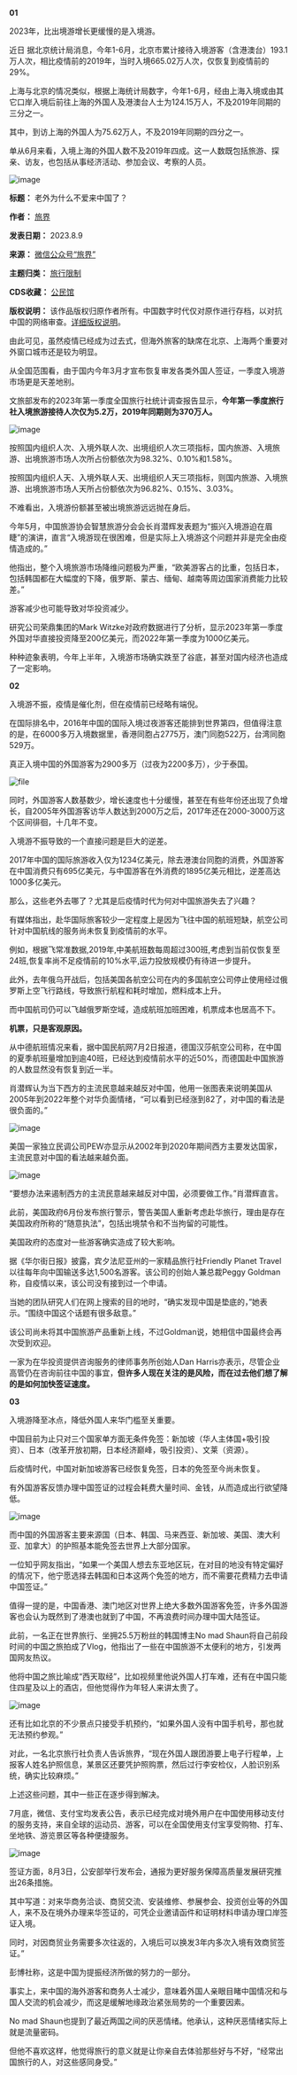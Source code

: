 **01** 


2023年，比出境游增长更缓慢的是入境游。


近日 据北京统计局消息，今年1-6月，北京市累计接待入境游客（含港澳台）193.1万人次，相比疫情前的2019年，当时入境665.02万人次，仅恢复到疫情前的29%。  


上海与北京的情况类似，根据上海统计局数字，今年1-6月，经由上海入境或由其它口岸入境后前往上海的外国人及港澳台人士为124.15万人，不及2019年同期的三分之一。


其中，到访上海的外国人为75.62万人，不及2019年同期的四分之一。


单从6月来看，入境上海的外国人数不及2019年四成。这一人数既包括旅游、探亲、访友，也包括从事经济活动、参加会议、考察的人员。


![image](https://chinadigitaltimes.net/chinese/files/2023/08/post-699212-64d35f15e13e3.png)




**标题：** 老外为什么不爱来中国了？  

**作者：** [旅界](https://chinadigitaltimes.net/space/旅界)  

**发表日期：** 2023.8.9  

**来源：** [微信公众号“旅界”](https://web.archive.org/web/https://mp.weixin.qq.com/s/wV5mHyQ2GXpyIzJP4vmabA)  

**主题归类：** [旅行限制](https://chinadigitaltimes.net/space/旅行限制)  

**CDS收藏：** [公民馆](https://chinadigitaltimes.net/space/%E5%85%AC%E6%B0%91%E9%A6%86)  

**版权说明：** 该作品版权归原作者所有。中国数字时代仅对原作进行存档，以对抗中国的网络审查。[详细版权说明](https://chinadigitaltimes.net/chinese/copyright)。


由此可见，虽然疫情已经成为过去式，但海外旅客的缺席在北京、上海两个重要对外窗口城市还是较为明显。


从全国范围看，由于国内今年3月才宣布恢复审发各类外国人签证，一季度入境游市场更是天差地别。


文旅部发布的2023年第一季度全国旅行社统计调查报告显示，**今年第一季度旅行社入境旅游接待人次仅为5.2万，2019年同期则为370万人。** 


![image](https://chinadigitaltimes.net/chinese/files/2023/08/post-699212-64d35f15e8206.)


按照国内组织人次、入境外联人次、出境组织人次三项指标，国内旅游、入境旅游、出境旅游市场人次所占份额依次为98.32%、0.10%和1.58%。


按照国内组织人天、入境外联人天、出境组织人天三项指标，则国内旅游、入境旅游、出境旅游市场人天所占份额依次为96.82%、0.15%、3.03%。


不难看出，入境游份额甚至被出境旅游远远抛在身后。


今年5月，中国旅游协会智慧旅游分会会长肖潜辉发表题为“振兴入境游迫在眉睫”的演讲，直言“入境游现在很困难，但是实际上入境游这个问题并非是完全由疫情造成的。”


他指出，整个入境旅游市场降维问题极为严重，“欧美游客占的比重，包括日本，包括韩国都在大幅度的下降，俄罗斯、蒙古、缅甸、越南等周边国家消费能力比较差。”


游客减少也可能导致对华投资减少。


研究公司荣鼎集团的Mark Witzke对政府数据进行了分析，显示2023年第一季度外国对华直接投资降至200亿美元，而2022年第一季度为1000亿美元。


种种迹象表明，今年上半年，入境游市场确实跌至了谷底，甚至对国内经济也造成了一定影响。


**02** 


入境游不振，疫情是催化剂，但在疫情前已经略有端倪。


在国际排名中，2016年中国的国际入境过夜游客还能排到世界第四，但值得注意的是，在6000多万入境数据里，香港同胞占2775万，澳门同胞522万，台湾同胞529万。


真正入境中国的外国游客为2900多万（过夜为2200多万），少于泰国。


![file](https://chinadigitaltimes.net/chinese/files/2023/08/image-1691573773927.png)


同时，外国游客人数基数少，增长速度也十分缓慢，甚至在有些年份还出现了负增长，自2005年外国游客访华人数达到2000万之后，2017年还在2000-3000万这个区间徘徊，十几年不变。


入境游不振导致的一个直接问题是巨大的逆差。


2017年中国的国际旅游收入仅为1234亿美元，除去港澳台同胞的消费，外国游客在中国消费只有695亿美元，与中国游客在外消费的1895亿美元相比，逆差高达1000多亿美元。


那么，这些老外去哪了？尤其是后疫情时代为何对中国旅游失去了兴趣？


有媒体指出，赴华国际旅客较少一定程度上是因为飞往中国的航班短缺，航空公司针对中国航线的服务尚未恢复到疫情前的水平。


例如，根据飞常准数据,2019年,中美航班数每周超过300班,考虑到当前仅恢复至24班,恢复率尚不足疫情前的10%水平,运力投放规模仍有待进一步提升。


此外，去年俄乌开战后，包括美国各航空公司在内的多国航空公司停止使用经过俄罗斯上空飞行路线，导致旅行航程和耗时增加，燃料成本上升。


而中国航司仍可以飞越俄罗斯空域，造成航班加班困难，机票成本也居高不下。


**机票，只是客观原因。** 


从中德航班情况来看，据中国民航网7月2日报道，德国汉莎航空公司称，在中国的夏季航班量增加到逾40班，已经达到疫情前水平的近50%，而德国赴中国旅游的人数显然没有恢复到近一半。


肖潜辉认为当下西方的主流民意越来越反对中国，他用一张图表来说明美国从2005年到2022年整个对华负面情绪，“可以看到已经涨到82了，对中国的看法是很负面的。”


![image](https://chinadigitaltimes.net/chinese/files/2023/08/post-699212-64d35f15ef18d.)


美国一家独立民调公司PEW亦显示从2002年到2020年期间西方主要发达国家，主流民意对中国的看法越来越负面。


![image](https://chinadigitaltimes.net/chinese/files/2023/08/post-699212-64d35f1602dd2.)


“要想办法来遏制西方的主流民意越来越反对中国，必须要做工作。”肖潜辉直言。


此前，美国政府6月份发布旅行警示，警告美国人重新考虑赴华旅行，理由是存在美国政府所称的“随意执法”，包括出境禁令和不当拘留的可能性。


美国政府的态度对一些游客确实造成了较大影响。


据《华尔街日报》披露，宾夕法尼亚州的一家精品旅行社Friendly Planet Travel以往每年向中国输送多达1,500名游客。该公司的创始人兼总裁Peggy Goldman称，自疫情以来，该公司没有接到过一个申请。


当她的团队研究人们在网上搜索的目的地时，“确实发现中国是垫底的，”她表示。“围绕中国这个话题有很多敌意。”


该公司尚未将其中国旅游产品重新上线，不过Goldman说，她相信中国最终会再次受到欢迎。


一家为在华投资提供咨询服务的律师事务所创始人Dan Harris亦表示，尽管企业高管仍在咨询前往中国的事宜，**但许多人现在关注的是风险，而在过去他们想了解的是如何加快签证速度。** 


**03** 


入境游降至冰点，降低外国人来华门槛至关重要。


中国目前为止只对三个国家单方面无条件免签：新加坡（华人主体国+吸引投资）、日本（改革开放初期，日本经济巅峰，吸引投资）、文莱（资源）。


后疫情时代，中国对新加坡游客已经恢复免签，日本的免签至今尚未恢复。


有外国游客反馈办理中国签证的过程会耗费大量时间、金钱，从而造成出行欲望降低。


![image](https://chinadigitaltimes.net/chinese/files/2023/08/post-699212-64d35f160a965.)


而中国的外国游客主要来源国（日本、韩国、马来西亚、新加坡、美国、澳大利亚、加拿大）的护照基本能免签去世界上大部分国家。


一位知乎网友指出，“如果一个美国人想去东亚地区玩，在对目的地没有特定偏好的情况下，他宁愿选择去韩国和日本这两个免签的地方，而不需要花费精力去申请中国签证。”


值得一提的是，中国香港、澳门地区对世界上绝大多数外国游客免签，许多外国游客也会认为既然到了港澳也就到了中国，不再浪费时间办理中国大陆签证。


此前，一名正在世界旅行、坐拥25.5万粉丝的韩国博主No mad Shaun将自己前段时间的中国之旅拍成了Vlog，他指出了一些在中国旅游不太便利的地方，引发两国网友热议。


他将中国之旅比喻成“西天取经”，比如视频里他说外国人打车难，还有在中国只能住四星及以上的酒店，但他觉得作为年轻人来讲太贵了。


![image](https://chinadigitaltimes.net/chinese/files/2023/08/post-699212-64d35f161c392.png)


还有比如北京的不少景点只接受手机预约，“如果外国人没有中国手机号，那也就无法预约参观。”


对此，一名北京旅行社负责人告诉旅界，“现在外国人跟团游要上电子行程单，上报客人姓名护照信息，某景区还要凭护照购票，然后过行李安检仪，人脸识别系统，确实比较麻烦。”


上述这些问题，其中一些正在逐步得到解决。


7月底，微信、支付宝均发表公告，表示已经完成对境外用户在中国使用移动支付的服务支持，来自全球的运动员、游客，可以在全国使用支付宝享受购物、打车、坐地铁、游览景区等各种便捷服务。


![image](https://chinadigitaltimes.net/chinese/files/2023/08/post-699212-64d35f1629996.png)


签证方面，8月3日，公安部举行发布会，通报为更好服务保障高质量发展研究推出26条措施。


其中写道：对来华商务洽谈、商贸交流、安装维修、参展参会、投资创业等的外国人，来不及在境外办理来华签证的，可凭企业邀请函件和证明材料申请办理口岸签证入境。


同时，对因商贸业务需要多次往返的，入境后可以换发3年内多次入境有效商贸签证。”


彭博社称，这是中国为提振经济所做的努力的一部分。


事实上，来中国的海外游客和商务人士减少，意味着外国人亲眼目睹中国情况和与国人交流的机会减少，而这是缓解地缘政治紧张局势的一个重要因素。


No mad Shaun也提到了最近两国之间的厌恶情绪。他承认，这种厌恶情绪实际上就是流量密码。


但他不喜欢这样，他觉得旅行的意义就是让你亲自去体验那些好与不好，“经常出国旅行的人，对这些感同身受。”

